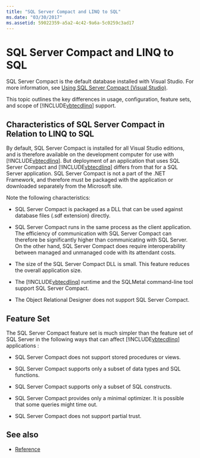 ```yaml
---
title: "SQL Server Compact and LINQ to SQL"
ms.date: "03/30/2017"
ms.assetid: 59022359-a5a2-4c42-9a6a-5c0259c3ad17
---
```

# SQL Server Compact and LINQ to SQL
SQL Server Compact is the default database installed with Visual Studio. For more information, see [Using SQL Server Compact (Visual Studio)](/previous-versions/visualstudio/visual-studio-2012/aa983321(v=vs.110)).  
  
 This topic outlines the key differences in usage, configuration, feature sets, and scope of [!INCLUDE[vbtecdlinq](../../../../../../includes/vbtecdlinq-md.md)] support.  
  
## Characteristics of SQL Server Compact in Relation to LINQ to SQL  
 By default, SQL Server Compact is installed for all Visual Studio editions, and is therefore available on the development computer for use with [!INCLUDE[vbtecdlinq](../../../../../../includes/vbtecdlinq-md.md)]. But deployment of an application that uses SQL Server Compact and [!INCLUDE[vbtecdlinq](../../../../../../includes/vbtecdlinq-md.md)] differs from that for a SQL Server application. SQL Server Compact is not a part of the .NET Framework, and therefore must be packaged with the application or downloaded separately from the Microsoft site.  
  
 Note the following characteristics:  
  
- SQL Server Compact is packaged as a DLL that can be used against database files (.sdf extension) directly.  
  
- SQL Server Compact runs in the same process as the client application. The efficiency of communication with SQL Server Compact can therefore be significantly higher than communicating with SQL Server. On the other hand, SQL Server Compact does require interoperability between managed and unmanaged code with its attendant costs.  
  
- The size of the SQL Server Compact DLL is small. This feature reduces the overall application size.  
  
- The [!INCLUDE[vbtecdlinq](../../../../../../includes/vbtecdlinq-md.md)] runtime and the SQLMetal command-line tool support SQL Server Compact.  
  
- The Object Relational Designer does not support SQL Server Compact.  
  
## Feature Set  
 The SQL Server Compact feature set is much simpler than the feature set of SQL Server in the following ways that can affect [!INCLUDE[vbtecdlinq](../../../../../../includes/vbtecdlinq-md.md)] applications :  
  
- SQL Server Compact does not support stored procedures or views.  
  
- SQL Server Compact supports only a subset of data types and SQL functions.  
  
- SQL Server Compact supports only a subset of SQL constructs.  
  
- SQL Server Compact provides only a minimal optimizer. It is possible that some queries might time out.  
  
- SQL Server Compact does not support partial trust.  
  
## See also

- [Reference](reference.md)

